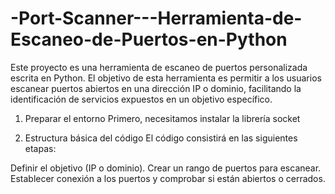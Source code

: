 # -Port-Scanner---Herramienta-de-Escaneo-de-Puertos-en-Python

Este proyecto es una herramienta de escaneo de puertos personalizada escrita en Python. El objetivo de esta herramienta es permitir a los usuarios escanear puertos abiertos en una dirección IP o dominio, facilitando la identificación de servicios expuestos en un objetivo específico. 

1. Preparar el entorno
Primero, necesitamos instalar la librería socket

2. Estructura básica del código
El código consistirá en las siguientes etapas:

Definir el objetivo (IP o dominio).
Crear un rango de puertos para escanear.
Establecer conexión a los puertos y comprobar si están abiertos o cerrados.


